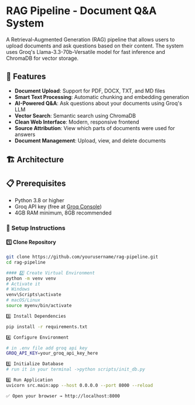 # RAG Pipeline - Document Q&A System

A Retrieval-Augmented Generation (RAG) pipeline that allows users to upload documents and ask questions based on their content. The system uses Groq's Llama-3.3-70b-Versatile model for fast inference and ChromaDB for vector storage.

## 🌟 Features

- **Document Upload**: Support for PDF, DOCX, TXT, and MD files
- **Smart Text Processing**: Automatic chunking and embedding generation
- **AI-Powered Q&A**: Ask questions about your documents using Groq's LLM
- **Vector Search**: Semantic search using ChromaDB
- **Clean Web Interface**: Modern, responsive frontend
- **Source Attribution**: View which parts of documents were used for answers
- **Document Management**: Upload, view, and delete documents

## 🏗️ Architecture



## 📋 Prerequisites

- Python 3.8 or higher
- Groq API key (free at [Groq Console](https://console.groq.com))
- 4GB RAM minimum, 8GB recommended

### 🔧 Setup Instructions

#### 1️⃣ Clone Repository
```bash
git clone https://github.com/yourusername/rag-pipeline.git
cd rag-pipeline

#### 2️⃣ Create Virtual Environment
python -m venv venv
# Activate it
# Windows
venv\Scripts\activate
# macOS/Linux
source myenv/bin/activate

3️⃣ Install Dependencies

pip install -r requirements.txt

4️⃣ Configure Environment

# in .env file add groq api key
GROQ_API_KEY=your_groq_api_key_here

5️⃣ Initialize Database
# run it in your terminal ->python scripts/init_db.py

6️⃣ Run Application
uvicorn src.main:app --host 0.0.0.0 --port 8000 --reload

✅ Open your browser → http://localhost:8000